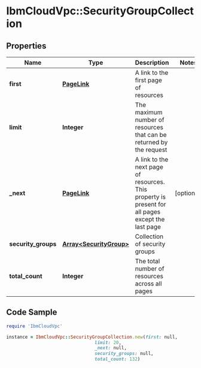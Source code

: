 # IbmCloudVpc::SecurityGroupCollection

## Properties

Name | Type | Description | Notes
------------ | ------------- | ------------- | -------------
**first** | [**PageLink**](PageLink.md) | A link to the first page of resources | 
**limit** | **Integer** | The maximum number of resources that can be returned by the request | 
**_next** | [**PageLink**](PageLink.md) | A link to the next page of resources. This property is present for all pages except the last page | [optional] 
**security_groups** | [**Array&lt;SecurityGroup&gt;**](SecurityGroup.md) | Collection of security groups | 
**total_count** | **Integer** | The total number of resources across all pages | 

## Code Sample

```ruby
require 'IbmCloudVpc'

instance = IbmCloudVpc::SecurityGroupCollection.new(first: null,
                                 limit: 20,
                                 _next: null,
                                 security_groups: null,
                                 total_count: 132)
```


